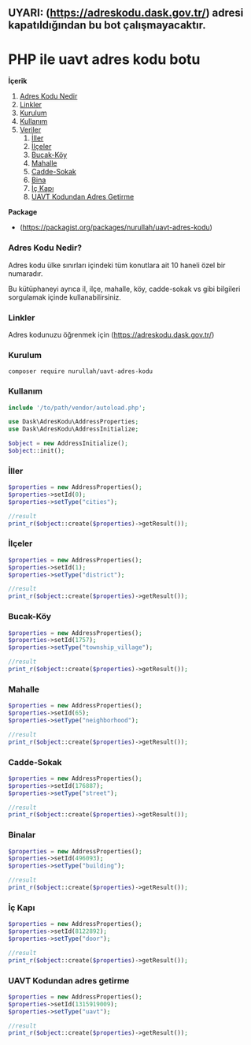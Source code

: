 ## UYARI:  (https://adreskodu.dask.gov.tr/) adresi kapatıldığından bu bot çalışmayacaktır.

# PHP ile uavt adres kodu botu

**İçerik**
1. [Adres Kodu Nedir](#what-is-uavt)
2. [Linkler](#links)
3. [Kurulum](#init)
4. [Kullanım](#usage)
5. [Veriler](#cities)
   1. [İller](#cities)
   2. [İlçeler](#district)
   3. [Bucak-Köy](#township_village)
   4. [Mahalle](#neighborhood)
   5. [Cadde-Sokak](#street)
   6. [Bina](#building)
   7. [İç Kapı](#door)
   8. [UAVT Kodundan Adres Getirme](#uavt)


**Package**

- (https://packagist.org/packages/nurullah/uavt-adres-kodu)


<a name="what-is-uavt"></a>
### Adres Kodu Nedir?
Adres kodu ülke sınırları içindeki tüm konutlara ait 10 haneli özel bir numaradır.

Bu kütüphaneyi ayrıca il, ilçe, mahalle, köy, cadde-sokak vs gibi bilgileri sorgulamak içinde kullanabilirsiniz.

<a name="links"></a>
### Linkler

Adres kodunuzu öğrenmek için (https://adreskodu.dask.gov.tr/)

<a name="init"></a>
### Kurulum
```
composer require nurullah/uavt-adres-kodu
```

<a name="usage"></a>
### Kullanım
```php 
include '/to/path/vendor/autoload.php';

use Dask\AdresKodu\AddressProperties;
use Dask\AdresKodu\AddressInitialize;

$object = new AddressInitialize();
$object::init();
```

<a name="cities"></a>
### İller
```php
$properties = new AddressProperties();
$properties->setId(0);
$properties->setType("cities");

//result
print_r($object::create($properties)->getResult());
```


<a name="district"></a>
### İlçeler
```php
$properties = new AddressProperties();
$properties->setId(1);
$properties->setType("district");

//result
print_r($object::create($properties)->getResult());
```


<a name="township_village"></a>
### Bucak-Köy
```php
$properties = new AddressProperties();
$properties->setId(1757);
$properties->setType("township_village");

//result
print_r($object::create($properties)->getResult());
```


<a name="neighborhood"></a>
### Mahalle
 ```php
$properties = new AddressProperties();
$properties->setId(65);
$properties->setType("neighborhood");

//result
print_r($object::create($properties)->getResult());
```


<a name="street"></a>
### Cadde-Sokak
```php
$properties = new AddressProperties();
$properties->setId(176887);
$properties->setType("street");

//result
print_r($object::create($properties)->getResult());
```


<a name="building"></a>
### Binalar
```php
$properties = new AddressProperties();
$properties->setId(496093);
$properties->setType("building");

//result
print_r($object::create($properties)->getResult());
```


<a name="door"></a>
### İç Kapı
```php
$properties = new AddressProperties();
$properties->setId(8122892);
$properties->setType("door");

//result
print_r($object::create($properties)->getResult());
```
    

<a name="uavt"></a>
### UAVT Kodundan adres getirme
```php
$properties = new AddressProperties();
$properties->setId(1315919009);
$properties->setType("uavt");

//result
print_r($object::create($properties)->getResult());
```
   
